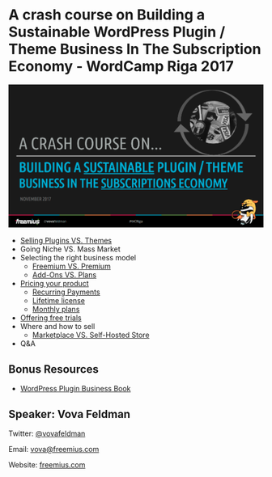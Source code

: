 # A crash course on Building a Sustainable WordPress Plugin / Theme Business In The Subscription Economy - WordCamp Riga 2017
![Plugin settings](/Screenshot%202017-11-20%2012.57.29.png)

* [Selling Plugins VS. Themes](https://freemius.com/blog/themeforest-or-codecanyon-sell-plugins-or-themes/)
* Going Niche VS. Mass Market
* Selecting the right business model
  * [Freemium VS. Premium](https://freemius.com/blog/premium-versus-freemium-wordpress-plugins/)
  * [Add-Ons VS. Plans](https://freemius.com/blog/premium-vs-add-ons-which-is-the-best-monetization-model-for-your-wordpress-plugin/)
* [Pricing your product](https://freemius.com/blog/price-wordpress-plugin/)
  * [Recurring Payments](https://freemius.com/blog/why-wordpress-plugin-developers-have-to-start-thinking-saas/)
  * [Lifetime license](https://freemius.com/blog/lifetime-license-for-wordpress-plugins-the-right-way/)
  * [Monthly plans](https://freemius.com/blog/wordpress-plugin-monthly-pricing-experiment/)
* [Offering free trials](https://freemius.com/blog/trials-premium-wordpress-plugins-themes/)
* Where and how to sell
  * [Marketplace VS. Self-Hosted Store](https://freemius.com/blog/mike-stott-wordpress-business/)
* Q&A

## Bonus Resources
* [WordPress Plugin Business Book](https://freemius.com/wordpress-plugin-business-book/)

## Speaker: Vova Feldman
Twitter: [@vovafeldman](https://twitter.com/vovafeldman)

Email: [vova@freemius.com](mailto:vova@freemius.com)

Website: [freemius.com](https://freemius.com)


